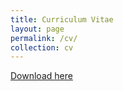 ```yaml
---
title: Curriculum Vitae
layout: page
permalink: /cv/
collection: cv
---
```


<script type="text/javascript" src="https://www.dropbox.com/static/api/2/dropins.js" id="dropboxjs" data-app-key="xyqf4fmp9u5qmo8"></script>

[Download here](https://www.dropbox.com/scl/fi/npugizock1ksrox5vzyax/Alex-Trevino-CV-2024-07.docx?rlkey=dzrty7g5j8pqipdt7zchlzanm&st=rg67952f&raw=1)

<a 
  href="https://www.dropbox.com/scl/fi/npugizock1ksrox5vzyax/Alex-Trevino-CV-2024-07.docx?rlkey=2szurd7lykml2e0ytmn8opv0q&st=mcbzhbeb&dl=0" 
  class="dropbox-embed"
  data-height="1000px"
  data-width="100%"
/>

